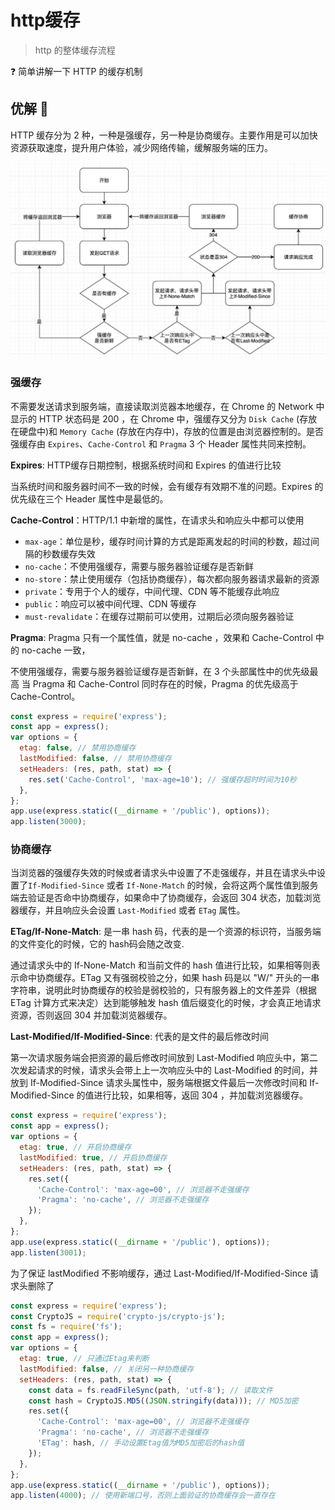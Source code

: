 # http缓存

> http 的整体缓存流程

❓ 简单讲解一下 HTTP 的缓存机制

## 优解 🚀

HTTP 缓存分为 2 种，一种是强缓存，另一种是协商缓存。主要作用是可以加快资源获取速度，提升用户体验，减少网络传输，缓解服务端的压力。

![http-cache](./http-cache.png)

### 强缓存

不需要发送请求到服务端，直接读取浏览器本地缓存，在 Chrome 的 Network 中显示的 HTTP 状态码是 200 ，在 Chrome 中，强缓存又分为 `Disk Cache` (存放在硬盘中)和 `Memory Cache` (存放在内存中)，存放的位置是由浏览器控制的。是否强缓存由 `Expires`、`Cache-Control` 和 `Pragma` 3 个 Header 属性共同来控制。

**Expires**: HTTP缓存日期控制，根据系统时间和 Expires 的值进行比较

当系统时间和服务器时间不一致的时候，会有缓存有效期不准的问题。Expires 的优先级在三个 Header 属性中是最低的。

**Cache-Control**：HTTP/1.1 中新增的属性，在请求头和响应头中都可以使用

- `max-age`：单位是秒，缓存时间计算的方式是距离发起的时间的秒数，超过间隔的秒数缓存失效
- `no-cache`：不使用强缓存，需要与服务器验证缓存是否新鲜
- `no-store`：禁止使用缓存（包括协商缓存），每次都向服务器请求最新的资源
- `private`：专用于个人的缓存，中间代理、CDN 等不能缓存此响应
- `public`：响应可以被中间代理、CDN 等缓存
- `must-revalidate`：在缓存过期前可以使用，过期后必须向服务器验证

**Pragma**: Pragma 只有一个属性值，就是 no-cache ，效果和 Cache-Control 中的 no-cache 一致，

不使用强缓存，需要与服务器验证缓存是否新鲜，在 3 个头部属性中的优先级最高
当 Pragma 和 Cache-Control 同时存在的时候，Pragma 的优先级高于 Cache-Control。

```js
const express = require('express');
const app = express();
var options = { 
  etag: false, // 禁用协商缓存
  lastModified: false, // 禁用协商缓存
  setHeaders: (res, path, stat) => {
    res.set('Cache-Control', 'max-age=10'); // 强缓存超时时间为10秒
  },
};
app.use(express.static((__dirname + '/public'), options));
app.listen(3000);

```

### 协商缓存

当浏览器的强缓存失效的时候或者请求头中设置了不走强缓存，并且在请求头中设置了`If-Modified-Since` 或者 `If-None-Match` 的时候，会将这两个属性值到服务端去验证是否命中协商缓存，如果命中了协商缓存，会返回 304 状态，加载浏览器缓存，并且响应头会设置 `Last-Modified` 或者 `ETag` 属性。

**ETag/If-None-Match**: 是一串 hash 码，代表的是一个资源的标识符，当服务端的文件变化的时候，它的 hash码会随之改变.

通过请求头中的 If-None-Match 和当前文件的 hash 值进行比较，如果相等则表示命中协商缓存。ETag 又有强弱校验之分，如果 hash 码是以 "W/" 开头的一串字符串，说明此时协商缓存的校验是弱校验的，只有服务器上的文件差异（根据 ETag 计算方式来决定）达到能够触发 hash 值后缀变化的时候，才会真正地请求资源，否则返回 304 并加载浏览器缓存。

**Last-Modified/If-Modified-Since**: 代表的是文件的最后修改时间

第一次请求服务端会把资源的最后修改时间放到 Last-Modified 响应头中，第二次发起请求的时候，请求头会带上上一次响应头中的 Last-Modified 的时间，并放到 If-Modified-Since 请求头属性中，服务端根据文件最后一次修改时间和 If-Modified-Since 的值进行比较，如果相等，返回 304 ，并加载浏览器缓存。

```js
const express = require('express');
const app = express();
var options = { 
  etag: true, // 开启协商缓存
  lastModified: true, // 开启协商缓存
  setHeaders: (res, path, stat) => {
    res.set({
      'Cache-Control': 'max-age=00', // 浏览器不走强缓存
      'Pragma': 'no-cache', // 浏览器不走强缓存
    });
  },
};
app.use(express.static((__dirname + '/public'), options));
app.listen(3001);

```

为了保证 lastModified 不影响缓存，通过 Last-Modified/If-Modified-Since 请求头删除了

```js
const express = require('express');
const CryptoJS = require('crypto-js/crypto-js');
const fs = require('fs');
const app = express();
var options = { 
  etag: true, // 只通过Etag来判断
  lastModified: false, // 关闭另一种协商缓存
  setHeaders: (res, path, stat) => {
    const data = fs.readFileSync(path, 'utf-8'); // 读取文件
    const hash = CryptoJS.MD5((JSON.stringify(data))); // MD5加密
    res.set({
      'Cache-Control': 'max-age=00', // 浏览器不走强缓存
      'Pragma': 'no-cache', // 浏览器不走强缓存
      'ETag': hash, // 手动设置Etag值为MD5加密后的hash值
    });
  },
};
app.use(express.static((__dirname + '/public'), options));
app.listen(4000); // 使用新端口号，否则上面验证的协商缓存会一直存在

```
